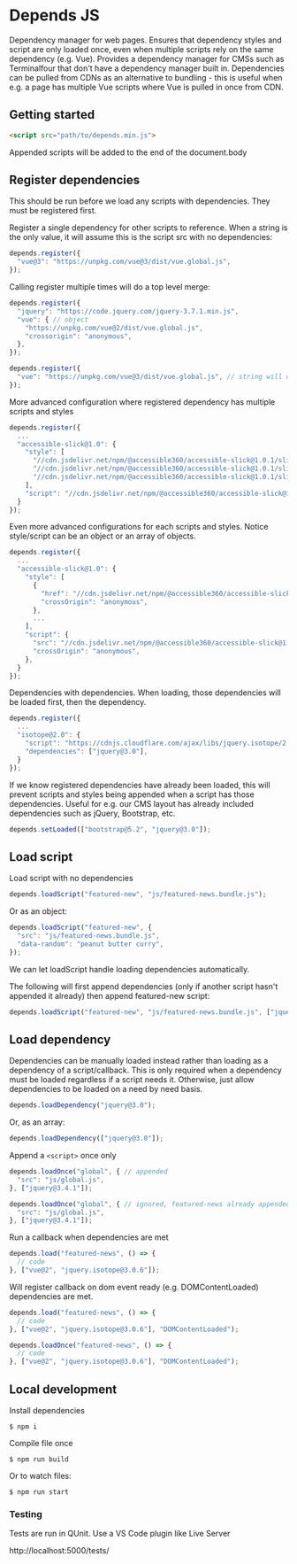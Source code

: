 # Depends JS

Dependency manager for web pages. Ensures that dependency styles and script are only loaded once, even when multiple scripts rely on the same dependency (e.g. Vue). Provides a dependency manager for CMSs such as Terminalfour that don't have a dependency manager built in. Dependencies can be pulled from CDNs as an alternative to bundling - this is useful when e.g. a page has multiple Vue scripts where Vue is pulled in once from CDN.

## Getting started

```html
<script src="path/to/depends.min.js">
```

Appended scripts will be added to the end of the document.body

## Register dependencies

This should be run before we load any scripts with dependencies. They must be registered first.

Register a single dependency for other scripts to reference. When a string is the only value, it will assume this is the script src with no dependencies:

```javascript
depends.register({
  "vue@3": "https://unpkg.com/vue@3/dist/vue.global.js",
});
```

Calling register multiple times will do a top level merge:

```javascript
depends.register({
  "jquery": "https://code.jquery.com/jquery-3.7.1.min.js",
  "vue": { // object
    "https://unpkg.com/vue@2/dist/vue.global.js",
    "crossorigin": "anonymous",
  },
});

depends.register({
  "vue": "https://unpkg.com/vue@3/dist/vue.global.js", // string will overwrite object
});
```

More advanced configuration where registered dependency has multiple scripts and styles

```javascript
depends.register({
  ...
  "accessible-slick@1.0": {
    "style": [
      "//cdn.jsdelivr.net/npm/@accessible360/accessible-slick@1.0.1/slick/slick.min.css"
      "//cdn.jsdelivr.net/npm/@accessible360/accessible-slick@1.0.1/slick/accessible-slick-theme.min.css"
      "//cdn.jsdelivr.net/npm/@accessible360/accessible-slick@1.0.1/slick/slick-theme.min.css"
    ],
    "script": "//cdn.jsdelivr.net/npm/@accessible360/accessible-slick@1.0.1/slick/slick.min.js",
  }
});
```

Even more advanced configurations for each scripts and styles. Notice style/script can be an object or an array of objects.

```javascript
depends.register({
  ...
  "accessible-slick@1.0": {
    "style": [
      {
        "href": "//cdn.jsdelivr.net/npm/@accessible360/accessible-slick@1.0.1/slick/slick-theme.min.css",
        "crossOrigin": "anonymous",
      },
      ...
    ],
    "script": {
      "src": "//cdn.jsdelivr.net/npm/@accessible360/accessible-slick@1.0.1/slick/slick.min.js",
      "crossOrigin": "anonymous",
    },
  }
});
```

Dependencies with dependencies. When loading, those dependencies will be loaded first, then the dependency.

```javascript
depends.register({
  ...
  "isotope@2.0": {
    "script": "https://cdnjs.cloudflare.com/ajax/libs/jquery.isotope/2.0.1/isotope.pkgd.min.js",
    "dependencies": ["jquery@3.0"],
  }
});
```

If we know registered dependencies have already been loaded, this will prevent scripts and styles being appended when a script has those dependencies. Useful for e.g. our CMS layout has already included dependencies such as jQuery, Bootstrap, etc.

```javascript
depends.setLoaded(["bootstrap@5.2", "jquery@3.0"]);
```

## Load script

Load script with no dependencies

```javascript
depends.loadScript("featured-new", "js/featured-news.bundle.js");
```

Or as an object:

```javascript
depends.loadScript("featured-new", {
  "src": "js/featured-news.bundle.js",
  "data-random": "peanut butter curry",
});
```

We can let loadScript handle loading dependencies automatically. 

The following will first append dependencies (only if another script hasn't appended it already) then append featured-new script:

```javascript
depends.loadScript("featured-new", "js/featured-news.bundle.js", ["jquery@3.0"]);
```

## Load dependency

Dependencies can be manually loaded instead rather than loading as a dependency of a script/callback. This is only required when a dependency must be loaded regardless if a script needs it. Otherwise, just allow dependencies to be loaded on a need by need basis.

```javascript
depends.loadDependency("jquery@3.0");
```

Or, as an array:

```javascript
depends.loadDependency(["jquery@3.0"]);
```












Append a `<script>` once only

```javascript
depends.loadOnce("global", { // appended
  "src": "js/global.js",
}, ["jquery@3.4.1"]);

depends.loadOnce("global", { // ignored, featured-news already appended
  "src": "js/global.js",
}, ["jquery@3.4.1"]);
```

Run a callback when dependencies are met

```javascript
depends.load("featured-news", () => {
  // code
}, ["vue@2", "jquery.isotope@3.0.6"]);
```

Will register callback on dom event ready (e.g. DOMContentLoaded) dependencies are met.

```javascript
depends.load("featured-news", () => {
  // code
}, ["vue@2", "jquery.isotope@3.0.6"], "DOMContentLoaded");

depends.loadOnce("featured-news", () => {
  // code
}, ["vue@2", "jquery.isotope@3.0.6"], "DOMContentLoaded");
```

## Local development

Install dependencies

```
$ npm i
```

Compile file once

```
$ npm run build
```

Or to watch files:

```
$ npm run start
```

### Testing

Tests are run in QUnit. Use a VS Code plugin like Live Server

http://localhost:5000/tests/